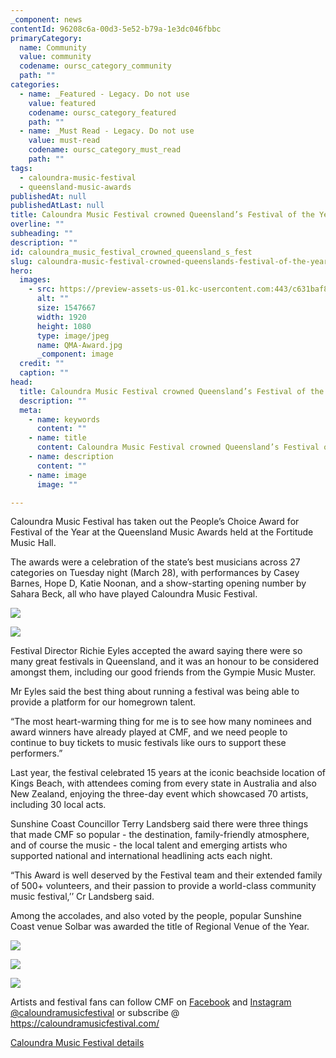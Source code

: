 ```yaml
---
_component: news
contentId: 96208c6a-00d3-5e52-b79a-1e3dc046fbbc
primaryCategory:
  name: Community
  value: community
  codename: oursc_category_community
  path: ""
categories:
  - name: _Featured - Legacy. Do not use
    value: featured
    codename: oursc_category_featured
    path: ""
  - name: _Must Read - Legacy. Do not use
    value: must-read
    codename: oursc_category_must_read
    path: ""
tags:
  - caloundra-music-festival
  - queensland-music-awards
publishedAt: null
publishedAtLast: null
title: Caloundra Music Festival crowned Queensland’s Festival of the Year
overline: ""
subheading: ""
description: ""
id: caloundra_music_festival_crowned_queensland_s_fest
slug: caloundra-music-festival-crowned-queenslands-festival-of-the-year
hero:
  images:
    - src: https://preview-assets-us-01.kc-usercontent.com:443/c631baf8-1b46-001f-580c-d0001b68b4a8/19ed7617-90d0-4e22-afa1-58422c337ddd/QMA-Award.jpg
      alt: ""
      size: 1547667
      width: 1920
      height: 1080
      type: image/jpeg
      name: QMA-Award.jpg
      _component: image
  credit: ""
  caption: ""
head:
  title: Caloundra Music Festival crowned Queensland’s Festival of the Year
  description: ""
  meta:
    - name: keywords
      content: ""
    - name: title
      content: Caloundra Music Festival crowned Queensland’s Festival of the Year
    - name: description
      content: ""
    - name: image
      image: ""

---
```

Caloundra Music Festival has taken out the People’s Choice Award for Festival of the Year at the Queensland Music Awards held at the Fortitude Music Hall.

The awards were a celebration of the state’s best musicians across 27 categories on Tuesday night (March 28), with performances by Casey Barnes, Hope D, Katie Noonan, and a show-starting opening number by Sahara Beck, all who have played Caloundra Music Festival.

![](https://preview-assets-us-01.kc-usercontent.com:443/c631baf8-1b46-001f-580c-d0001b68b4a8/6e3d7494-8169-49c6-b8af-9c6922360904/QMA-festival-of-the-year-1-1024x1024.jpg)

![](https://preview-assets-us-01.kc-usercontent.com:443/c631baf8-1b46-001f-580c-d0001b68b4a8/eb40ec16-5019-4085-86ad-359a986467d9/QMA-Festival-of-the-year-socials-1-1024x1024.jpg)

Festival Director Richie Eyles accepted the award saying there were so many great festivals in Queensland, and it was an honour to be considered amongst them, including our good friends from the Gympie Music Muster.

Mr Eyles said the best thing about running a festival was being able to provide a platform for our homegrown talent.

“The most heart-warming thing for me is to see how many nominees and award winners have already played at CMF, and we need people to continue to buy tickets to music festivals like ours to support these performers.”

Last year, the festival celebrated 15 years at the iconic beachside location of Kings Beach, with attendees coming from every state in Australia and also New Zealand, enjoying the three-day event which showcased 70 artists, including 30 local acts.

Sunshine Coast Councillor Terry Landsberg said there were three things that made CMF so popular - the destination, family-friendly atmosphere, and of course the music - the local talent and emerging artists who supported national and international headlining acts each night.

“This Award is well deserved by the Festival team and their extended family of 500+ volunteers, and their passion to provide a world-class community music festival,’’ Cr Landsberg said.

Among the accolades, and also voted by the people, popular Sunshine Coast venue Solbar was awarded the title of Regional Venue of the Year.

![](https://preview-assets-us-01.kc-usercontent.com:443/c631baf8-1b46-001f-580c-d0001b68b4a8/937e6734-3269-4ead-8c76-d0d4afe66f88/QMA-regional-venue-of-the-year.jpg)

![](https://preview-assets-us-01.kc-usercontent.com:443/c631baf8-1b46-001f-580c-d0001b68b4a8/67b913f6-5f11-4cf6-9461-3e9895b4a42d/QMA-solbar-1024x1024.jpg)

![](https://preview-assets-us-01.kc-usercontent.com:443/c631baf8-1b46-001f-580c-d0001b68b4a8/281b4933-accf-4f10-997e-fab2e2876cd1/23005_CMF2023_Events-EDM-v2_600x200px.jpg)

Artists and festival fans can follow CMF on [Facebook](https://www.facebook.com/caloundramusicfestival)
&#x20;and [Instagram @caloundramusicfestival](https://www.instagram.com/caloundramusicfestival/)
&#x20;or subscribe @ <https://caloundramusicfestival.com/>


[Caloundra Music Festival details](https://caloundramusicfestival.com/)

